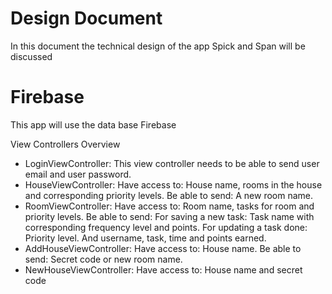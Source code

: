 # Design Document
In this document the technical design of the app Spick and Span will be discussed

# Firebase
This app will use the data base Firebase

View Controllers Overview
- LoginViewController:
  This view controller needs to be able to send user email and user password.
- HouseViewController:
  Have access to: House name, rooms in the house and corresponding priority levels.
  Be able to send: A new room name.
- RoomViewController:
  Have access to: Room name, tasks for room and priority levels.
  Be able to send:
    For saving a new task: Task name with corresponding frequency level and points.
    For updating a task done: Priority level. And username, task, time and points earned.
- AddHouseViewController:
  Have access to: House name.
  Be able to send: Secret code or new room name.
- NewHouseViewController:
  Have access to: House name and secret code

